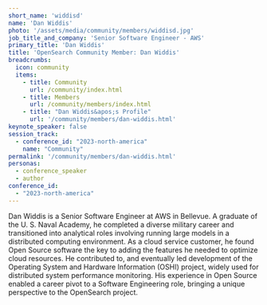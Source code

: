 ```yaml
---
short_name: 'widdisd'
name: 'Dan Widdis'
photo: '/assets/media/community/members/widdisd.jpg'
job_title_and_company: 'Senior Software Engineer - AWS'
primary_title: 'Dan Widdis'
title: 'OpenSearch Community Member: Dan Widdis'
breadcrumbs:
  icon: community
  items:
    - title: Community
      url: /community/index.html
    - title: Members
      url: /community/members/index.html
    - title: "Dan Widdis&apos;s Profile"
      url: '/community/members/dan-widdis.html'
keynote_speaker: false
session_track: 
  - conference_id: "2023-north-america"
    name: "Community"
permalink: '/community/members/dan-widdis.html'
personas:
  - conference_speaker
  - author
conference_id:
  - "2023-north-america"
---
```

Dan Widdis is a Senior Software Engineer at AWS in Bellevue. A graduate of the U. S. Naval Academy, he completed a diverse military career and transitioned into analytical roles involving running large models in a distributed computing environment. As a cloud service customer, he found Open Source software the key to adding the features he needed to optimize cloud resources. He contributed to, and eventually led development of the Operating System and Hardware Information (OSHI) project, widely used for distributed system performance monitoring. His experience in Open Source enabled a career pivot to a Software Engineering role, bringing a unique perspective to the OpenSearch project.

